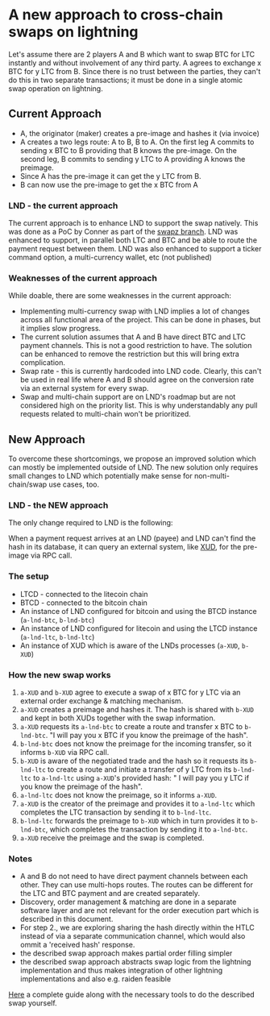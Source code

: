# A new approach to cross-chain swaps on lightning

Let's assume there are 2 players A and B which want to swap BTC for LTC instantly and without involvement of any third party. A agrees to exchange x BTC for y LTC from B. Since there is no trust between the parties, they can't do this in two separate transactions; it must be done in a single atomic swap operation on lightning.

## Current Approach

* A, the originator (maker) creates a pre-image and hashes it (via invoice)
* A creates a two legs route: A to B, B to A. On the first leg A commits to sending x BTC to B providing that B knows the pre-image. On the second leg, B commits to sending y LTC to A providing A knows the preimage.
* Since A has the pre-image it can get the y LTC from B.
* B can now use the pre-image to get the x BTC from A

### LND - the current approach
The current approach is to enhance LND to support the swap natively. This was done as a PoC by Conner as part of the [swapz branch](https://github.com/ExchangeUnion/lnd-swap/tree/swapz).
LND was enhanced to support, in parallel both LTC and BTC and be able to route the payment request between them. 
LND was also enhanced to support a ticker command option, a multi-currency wallet, etc (not published)

### Weaknesses of the current approach
While doable, there are some weaknesses in the current approach:
* Implementing multi-currency swap with LND implies a lot of changes across all functional area of the project. This can be done in phases, but it implies slow progress.
* The current solution assumes that A and B have direct BTC and LTC payment channels. This is not a good restriction to have. The solution can be enhanced to remove the restriction but this will bring extra complication.
* Swap rate - this is currently hardcoded into LND code. Clearly, this can't be used in real life where A and B should agree on the conversion rate via an external system for every swap.
* Swap and multi-chain support are on LND's roadmap but are not considered high on the priority list. This is why understandably any pull requests related to multi-chain won't be prioritized. 

## New Approach
To overcome these shortcomings, we propose an improved solution which can mostly be implemented outside of LND. The new solution only requires small changes to LND which potentially make sense for non-multi-chain/swap use cases, too.

### LND - the NEW approach
The only change required to LND is the following:

When a payment request arrives at an LND (payee) and LND can't find the hash in its database, it can query an external system, like [XUD](https://github.com/ExchangeUnion/xud/), for the pre-image via RPC call.

### The setup
* LTCD - connected to the litecoin chain
* BTCD - connected to the bitcoin chain
* An instance of LND configured for bitcoin and using the BTCD instance (`a-lnd-btc`, `b-lnd-btc`)
* An instance of LND configured for litecoin and using the LTCD instance  (`a-lnd-ltc`, `b-lnd-ltc`)
* An instance of XUD which is aware of the LNDs processes (`a-XUD`, `b-XUD`)

### How the new swap works
1. `a-XUD` and `b-XUD` agree to execute a swap of x BTC for y LTC via an external order exchange & matching mechanism.
2. `a-XUD` creates a preimage and hashes it. The hash is shared with `b-XUD` and kept in both XUDs together with the swap information.
3. `a-XUD` requests its `a-lnd-btc` to create a route and transfer x BTC to `b-lnd-btc`. "I will pay you x BTC if you know the preimage of the hash".
4. `b-lnd-btc` does not know the preimage for the incoming transfer, so it informs `b-XUD` via RPC call.
5. `b-XUD` is aware of the negotiated trade and the hash so it requests its `b-lnd-ltc` to create a route and initiate a transfer of y LTC from its `b-lnd-ltc` to `a-lnd-ltc` using `a-XUD`'s provided hash: " I will pay you y LTC if you know the preimage of the hash".
6. `a-lnd-ltc` does not know the preimage, so it informs `a-XUD`.
7. `a-XUD` is the creator of the preimage and provides it to `a-lnd-ltc` which completes the LTC transaction by sending it to `b-lnd-ltc`.
8. `b-lnd-ltc` forwards the preimage to `b-XUD` which in turn provides it to `b-lnd-btc`, which completes the transaction by sending it to `a-lnd-btc`.
9. `a-XUD` receive the preimage and the swap is completed.

### Notes
- A and B do not need to have direct payment channels between each other. They can use multi-hops routes. The routes can be different for the LTC and BTC payment and are created separately.
- Discovery, order management & matching are done in a separate software layer and are not relevant for the order execution part which is described in this document.
- For step 2., we are exploring sharing the hash directly within the HTLC instead of via a separate communication channel, which would also ommit a 'received hash' response.
- the described swap approach makes partial order filling simpler
- the described swap approach abstracts swap logic from the lightning implementation and thus makes integration of other lightning implementations and also e.g. raiden feasible

[Here](/Readme.md) a complete guide along with the necessary tools to do the described swap yourself.
